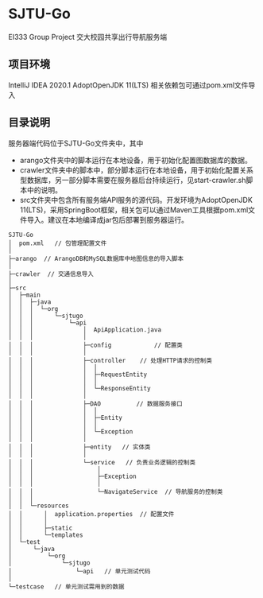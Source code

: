 # SJTU-Go
EI333 Group Project 交大校园共享出行导航服务端

## 项目环境

IntelliJ IDEA 2020.1
AdoptOpenJDK 11(LTS)
相关依赖包可通过pom.xml文件导入

## 目录说明
服务器端代码位于SJTU-Go文件夹中，其中
- arango文件夹中的脚本运行在本地设备，用于初始化配置图数据库的数据。
- crawler文件夹中的脚本中，部分脚本运行在本地设备，用于初始化配置关系型数据库，另一部分脚本需要在服务器后台持续运行，见start-crawler.sh脚本中的说明。
- src文件夹中包含所有服务端API服务的源代码。开发环境为AdoptOpenJDK 11(LTS)，采用SpringBoot框架，相关包可以通过Maven工具根据pom.xml文件导入。建议在本地编译成jar包后部署到服务器运行。
```
SJTU-Go
│  pom.xml   // 包管理配置文件
│
├─arango  // ArangoDB和MySQL数据库中地图信息的导入脚本
│
├─crawler  // 交通信息导入
│
├─src
│  ├─main
│  │  ├─java
│  │  │  └─org
│  │  │      └─sjtugo
│  │  │          └─api
│  │  │              │  ApiApplication.java
│  │  │              │
│  │  │              ├─config            // 配置类
│  │  │              │
│  │  │              ├─controller    // 处理HTTP请求的控制类
│  │  │              │  │
│  │  │              │  ├─RequestEntity
│  │  │              │  │
│  │  │              │  └─ResponseEntity
│  │  │              │
│  │  │              ├─DAO          // 数据服务接口
│  │  │              │  │
│  │  │              │  ├─Entity
│  │  │              │  │
│  │  │              │  └─Exception
│  │  │              │
│  │  │              ├─entity   // 实体类
│  │  │              │
│  │  │              └─service   // 负责业务逻辑的控制类
│  │  │                  │
│  │  │                  ├─Exception
│  │  │                  │
│  │  │                  └─NavigateService  // 导航服务的控制类
│  │  │
│  │  └─resources
│  │      │  application.properties  // 配置文件
│  │      │
│  │      ├─static
│  │      └─templates
│  └─test
│      └─java
│          └─org
│              └─sjtugo
│                  └─api   // 单元测试代码
│
└─testcase   // 单元测试需用到的数据
```